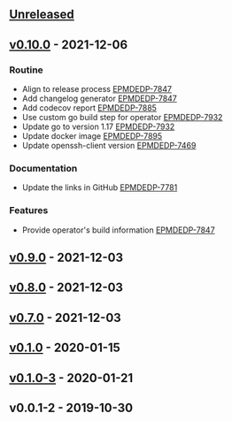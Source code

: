 <a name="unreleased"></a>
## [Unreleased]


<a name="v0.10.0"></a>
## [v0.10.0] - 2021-12-06
### Routine

- Align to release process [EPMDEDP-7847](https://jiraeu.epam.com/browse/EPMDEDP-7847)
- Add changelog generator [EPMDEDP-7847](https://jiraeu.epam.com/browse/EPMDEDP-7847)
- Add codecov report [EPMDEDP-7885](https://jiraeu.epam.com/browse/EPMDEDP-7885)
- Use custom go build step for operator [EPMDEDP-7932](https://jiraeu.epam.com/browse/EPMDEDP-7932)
- Update go to version 1.17 [EPMDEDP-7932](https://jiraeu.epam.com/browse/EPMDEDP-7932)
- Update docker image [EPMDEDP-7895](https://jiraeu.epam.com/browse/EPMDEDP-7895)
- Update openssh-client version [EPMDEDP-7469](https://jiraeu.epam.com/browse/EPMDEDP-7469)

### Documentation

- Update the links in GitHub [EPMDEDP-7781](https://jiraeu.epam.com/browse/EPMDEDP-7781)

### Features

- Provide operator's build information [EPMDEDP-7847](https://jiraeu.epam.com/browse/EPMDEDP-7847)


<a name="v0.9.0"></a>
## [v0.9.0] - 2021-12-03

<a name="v0.8.0"></a>
## [v0.8.0] - 2021-12-03

<a name="v0.7.0"></a>
## [v0.7.0] - 2021-12-03

<a name="v0.1.0"></a>
## [v0.1.0] - 2020-01-15

<a name="v0.1.0-3"></a>
## [v0.1.0-3] - 2020-01-21

<a name="v0.0.1-2"></a>
## v0.0.1-2 - 2019-10-30

[Unreleased]: https://github.com/epam/edp-component-operator/compare/v0.10.0...HEAD
[v0.10.0]: https://github.com/epam/edp-component-operator/compare/v0.9.0...v0.10.0
[v0.9.0]: https://github.com/epam/edp-component-operator/compare/v0.8.0...v0.9.0
[v0.8.0]: https://github.com/epam/edp-component-operator/compare/v0.7.0...v0.8.0
[v0.7.0]: https://github.com/epam/edp-component-operator/compare/v0.1.0...v0.7.0
[v0.1.0]: https://github.com/epam/edp-component-operator/compare/v0.1.0-3...v0.1.0
[v0.1.0-3]: https://github.com/epam/edp-component-operator/compare/v0.0.1-2...v0.1.0-3
